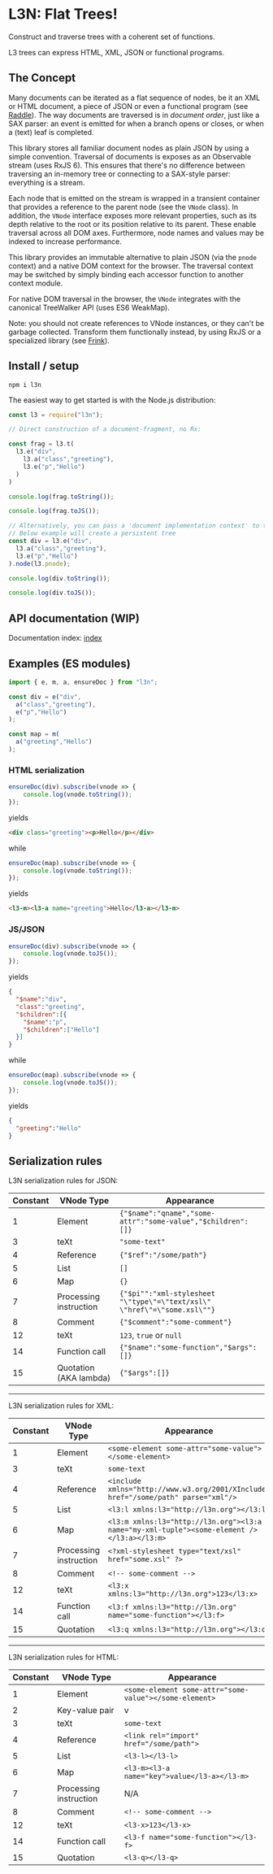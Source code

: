 # L3N: Flat Trees!

Construct and traverse trees with a coherent set of functions.

L3 trees can express HTML, XML, JSON or functional programs.


## The Concept

Many documents can be iterated as a flat sequence of nodes, be it an XML or HTML document, a piece of JSON or even a functional program (see [Raddle](https://npmjs.com/raddle)). The way documents are traversed is in *document order*, just like a SAX parser: an event is emitted for when a branch opens or closes, or when a (text) leaf is completed.

This library stores all familiar document nodes as plain JSON by using a simple convention. Traversal of documents is exposes as an Observable stream (uses RxJS 6). This ensures that there's no difference between traversing an in-memory tree or connecting to a SAX-style parser: everything is a stream.

Each node that is emitted on the stream is wrapped in a transient container that provides a reference to the parent node (see the `VNode` class). In addition, the `VNode` interface exposes more relevant properties, such as its depth relative to the root or its position relative to its parent. These enable traversal across all DOM axes. Furthermore, node names and values may be indexed to increase performance.

This library provides an immutable alternative to plain JSON (via the `pnode` context) and a native DOM context for the browser. The traversal context may be switched by simply binding each accessor function to another context module.

For native DOM traversal in the browser, the `VNode` integrates with the canonical TreeWalker API (uses ES6 WeakMap).

Note: you should not create references to VNode instances, or they can't be garbage collected. Transform them functionally instead, by using RxJS or a specialized library (see [Frink](https://npmjs.com/frink)).


## Install / setup

`npm i l3n`

The easiest way to get started is with the Node.js distribution:

```javascript
const l3 = require("l3n");

// Direct construction of a document-fragment, no Rx:

const frag = l3.t(
  l3.e("div",
    l3.a("class","greeting"),
    l3.e("p","Hello")
  )
)

console.log(frag.toString());

console.log(frag.toJS());
```

```javascript
// Alternatively, you can pass a 'document implementation context' to the faux VNode directly.
// Below example will create a persistent tree
const div = l3.e("div",
  l3.a("class","greeting"),
  l3.e("p","Hello")
).node(l3.pnode);

console.log(div.toString());

console.log(div.toJS());
```


## API documentation (WIP)

Documentation index: [index](./docs/index.md)


## Examples (ES modules)

```javascript
import { e, m, a, ensureDoc } from "l3n";

const div = e("div",
  a("class","greeting"),
  e("p","Hello")
);

const map = m(
  a("greeting","Hello")
);
```

### HTML serialization

```javascript
ensureDoc(div).subscribe(vnode => {
    console.log(vnode.toString());
});
```

yields

```html
<div class="greeting"><p>Hello</p></div>
```

while

```javascript
ensureDoc(map).subscribe(vnode => {
    console.log(vnode.toString());
});
```

yields

```html
<l3-m><l3-a name="greeting">Hello</l3-a></l3-m>
```


### JS/JSON

```javascript
ensureDoc(div).subscribe(vnode => {
    console.log(vnode.toJS());
});
```

yields

```json
{
  "$name":"div",
  "class":"greeting",
  "$children":[{
    "$name":"p",
    "$children":["Hello"]
  }]
}
```

while

```javascript
ensureDoc(map).subscribe(vnode => {
    console.log(vnode.toJS());
});
```

yields

```json
{
  "greeting":"Hello"
}
```


## Serialization rules

L3N serialization rules for JSON:

| Constant | VNode Type                | Appearance  |
| -------- | ------------------------- | ----------- |
| 1 | Element | `{"$name":"qname","some-attr":"some-value","$children":[]}` |
| 3 | teXt | `"some-text"` |
| 4 | Reference | `{"$ref":"/some/path"}` |
| 5 | List | `[]` |
| 6 | Map | `{}` |
| 7 | Processing instruction | `{"$pi"":"xml-stylesheet "\"type\"=\"text/xsl\" \"href\"=\"some.xsl\""}` |
| 8 | Comment | `{"$comment":"some-comment"}`|
| 12 | teXt | `123`, `true` or `null` |
| 14 | Function call | `{"$name":"some-function","$args":[]}` |
| 15 | Quotation (AKA lambda) | `{"$args":[]}`
____

L3N serialization rules for XML:

| Constant | VNode Type                | Appearance  |
| -------- | ------------------------- | ----------- |
| 1 | Element | `<some-element some-attr="some-value"></some-element>` |
| 3 | teXt | `some-text` |
| 4 | Reference | `<include xmlns="http://www.w3.org/2001/XInclude" href="/some/path" parse="xml"/>` |
| 5 | List | `<l3:l xmlns:l3="http://l3n.org"></l3:l>` |
| 6 | Map | `<l3:m xmlns:l3="http://l3n.org"><l3:a name="my-xml-tuple"><some-element /></l3:a></l3:m>` |
| 7 | Processing instruction | `<?xml-stylesheet type="text/xsl" href="some.xsl" ?>` |
| 8 | Comment | `<!-- some-comment -->`|
| 12 | teXt | `<l3:x xmlns:l3="http://l3n.org">123</l3:x>` |
| 14 | Function call | `<l3:f xmlns:l3="http://l3n.org" name="some-function"></l3:f>` |
| 15 | Quotation | `<l3:q xmlns:l3="http://l3n.org"></l3:q>`
____

L3N serialization rules for HTML:

| Constant | VNode Type                | Appearance  |
| -------- | ------------------------- | ----------- |
| 1 | Element | `<some-element some-attr="some-value"></some-element>` |
| 2 | Key-value pair | v
| 3 | teXt | `some-text` |
| 4 | Reference | `<link rel="import" href="/some/path">` |
| 5 | List | `<l3-l></l3-l>` |
| 6 | Map | `<l3-m><l3-a name="key">value</l3-a></l3-m>` |
| 7 | Processing instruction | N/A |
| 8 | Comment | `<!-- some-comment -->`|
| 12 | teXt | `<l3-x>123</l3-x>` |
| 14 | Function call | `<l3-f name="some-function"></l3-f>` |
| 15 | Quotation | `<l3-q></l3-q>`
